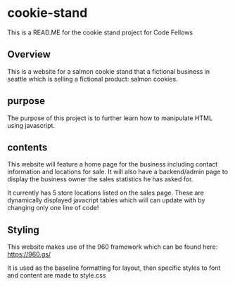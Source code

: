 # cookie-stand
This is a READ.ME for the cookie stand project for Code Fellows

## Overview

This is a website for a salmon cookie stand that a fictional business in seattle which is selling a fictional product: salmon cookies.

## purpose

The purpose of this project is to further learn how to manipulate HTML using javascript.

## contents

This website will feature a home page for the business including contact information and locations for sale. It will also have a backend/admin page to display the business owner the sales statistics he has asked for.

It currently has 5 store locations listed on the sales page. These are dynamically displayed javacript tables which will can update with by changing only one line of code!

## Styling
This website makes use of the 960 framework which can be found here: https://960.gs/

It is used as the baseline formatting for layout, then specific styles to font and content are made to style.css

